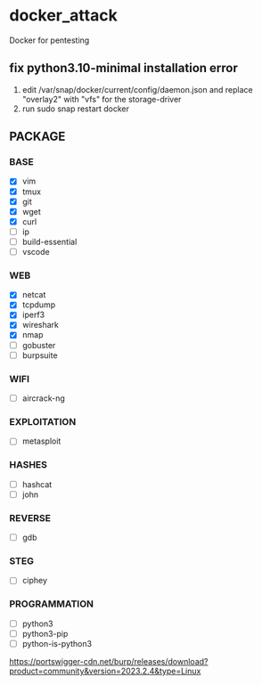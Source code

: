 # docker_attack
Docker for pentesting

## fix python3.10-minimal installation error

1. edit /var/snap/docker/current/config/daemon.json and replace "overlay2" with "vfs" for the storage-driver
2. run sudo snap restart docker

## PACKAGE

### BASE

- [x] vim
- [x] tmux
- [x] git
- [x] wget
- [x] curl
- [ ] ip
- [ ] build-essential
- [ ] vscode

### WEB

- [x] netcat
- [x] tcpdump
- [x] iperf3
- [x] wireshark
- [x] nmap
- [ ] gobuster
- [ ] burpsuite

### WIFI

- [ ] aircrack-ng

### EXPLOITATION
- [ ] metasploit

### HASHES
- [ ] hashcat
- [ ] john

### REVERSE
- [ ] gdb

### STEG
- [ ] ciphey

### PROGRAMMATION
- [ ] python3
- [ ] python3-pip
- [ ] python-is-python3

https://portswigger-cdn.net/burp/releases/download?product=community&version=2023.2.4&type=Linux
